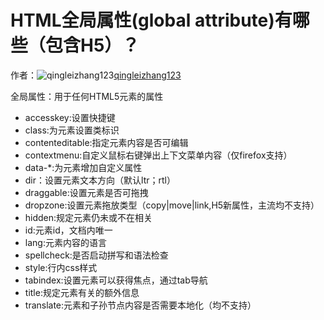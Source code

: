 # HTML全局属性(global attribute)有哪些（包含H5）？

作者：![qingleizhang123](https://avatars.githubusercontent.com/u/49708488?s=80&v=4)[qingleizhang123](https://github/qingleizhang123)

全局属性：用于任何HTML5元素的属性

  * accesskey:设置快捷键
  * class:为元素设置类标识
  * contenteditable:指定元素内容是否可编辑
  * contextmenu:自定义鼠标右键弹出上下文菜单内容（仅firefox支持）
  * data-*:为元素增加自定义属性
  * dir：设置元素文本方向（默认ltr；rtl）
  * draggable:设置元素是否可拖拽
  * dropzone:设置元素拖放类型（copy|move|link,H5新属性，主流均不支持）
  * hidden:规定元素仍未或不在相关
  * id:元素id，文档内唯一
  * lang:元素内容的语言
  * spellcheck:是否启动拼写和语法检查
  * style:行内css样式
  * tabindex:设置元素可以获得焦点，通过tab导航
  * title:规定元素有关的额外信息
  * translate:元素和子孙节点内容是否需要本地化（均不支持）


